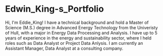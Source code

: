# Edwin_King-s_Portfolio
Hi, I'm Eddie_King! I have a technical background and hold a Master of Science (M.S.) degree in Advanced Energy Technology from the Univeristy of Hull, with a major in Energy Data Processing and Analysis. I have up to 5 years of experience in the energy and sustainability sector, where I held roles such as Data Analyst or Project Data Anlysis. I am currently an Assistant Manager, Data Analyst at a consulting company. 

